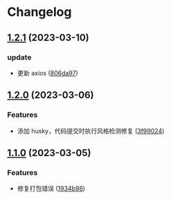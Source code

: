 # Changelog

## [1.2.1](https://github.com/School-of-Website-Engineering/Vue3-project-template/compare/v1.2.0...v1.2.1) (2023-03-10)

### update

-   更新 axios ([806da97](https://github.com/School-of-Website-Engineering/Vue3-project-template/commit/806da979feecdc7aad71c14b03da1a4174dcfd32))

## [1.2.0](https://github.com/School-of-Website-Engineering/Vue3-project-template/compare/v1.1.0...v1.2.0) (2023-03-06)

### Features

-   添加 husky，代码提交时执行风格检测修复 ([3f99024](https://github.com/School-of-Website-Engineering/Vue3-project-template/commit/3f99024e4e6100aeb28ec46f0b6fe2e62c628842))

## [1.1.0](https://github.com/School-of-Website-Engineering/Vue3-project-template/compare/v1.0.0...v1.1.0) (2023-03-05)

### Features

-   修复打包错误 ([1934b98](https://github.com/School-of-Website-Engineering/Vue3-project-template/commit/1934b9802dd49c84236c9d0f572bba6432607f25))
